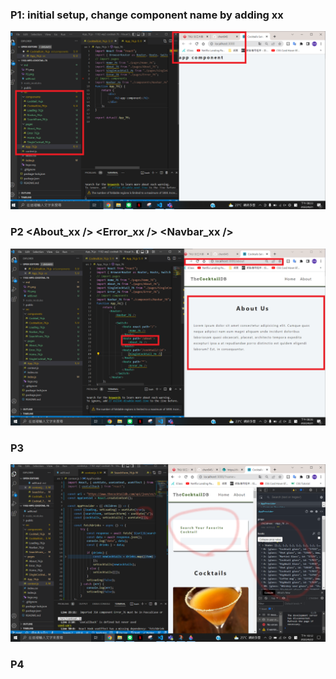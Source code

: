 ### P1: initial setup, change component name by adding xx

![img1_](./P1.png)

### P2 <About_xx /> <Error_xx /> <Navbar_xx />

![img2](./P2.png)

### P3

![img3](./p3.png)

### P4
